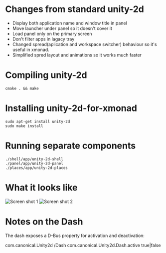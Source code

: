 Changes from standard unity-2d
============================

* Display both application name and window title in panel
* Move launcher under panel so it doesn't cover it
* Load panel only on the primary screen
* Don't filter apps in lagacy tray
* Changed spread(aplication and workspace switcher) behaviour so it's useful in xmonad.
* Simplified spred layout and animations so it works much faster

Compiling unity-2d
==================

    cmake . && make

Installing unity-2d-for-xmonad
==============================

    sudo apt-get install unity-2d
    sudo make install

Running separate components
===========================

    ./shell/app/unity-2d-shell
    ./panel/app/unity-2d-panel
    ./places/app/unity-2d-places

What it looks like
==================

![Screen shot 1](/hamaxx/unity-2d-for-xmonad/raw/master/docs/ss1.png)
![Screen shot 2](/hamaxx/unity-2d-for-xmonad/raw/master/docs/ss2.png)

Notes on the Dash
=================

The dash exposes a D-Bus property for activation and deactivation:

com.canonical.Unity2d /Dash com.canonical.Unity2d.Dash.active true|false

